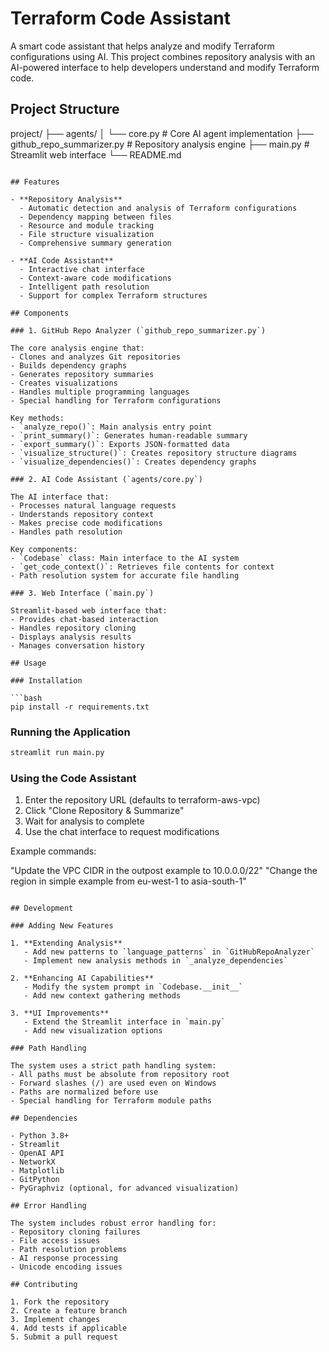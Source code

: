 # Terraform Code Assistant

A smart code assistant that helps analyze and modify Terraform configurations using AI. This project combines repository analysis with an AI-powered interface to help developers understand and modify Terraform code.

## Project Structure

project/
├── agents/
│ └── core.py # Core AI agent implementation
├── github_repo_summarizer.py # Repository analysis engine
├── main.py # Streamlit web interface
└── README.md
```

## Features

- **Repository Analysis**
  - Automatic detection and analysis of Terraform configurations
  - Dependency mapping between files
  - Resource and module tracking
  - File structure visualization
  - Comprehensive summary generation

- **AI Code Assistant**
  - Interactive chat interface
  - Context-aware code modifications
  - Intelligent path resolution
  - Support for complex Terraform structures

## Components

### 1. GitHub Repo Analyzer (`github_repo_summarizer.py`)

The core analysis engine that:
- Clones and analyzes Git repositories
- Builds dependency graphs
- Generates repository summaries
- Creates visualizations
- Handles multiple programming languages
- Special handling for Terraform configurations

Key methods:
- `analyze_repo()`: Main analysis entry point
- `print_summary()`: Generates human-readable summary
- `export_summary()`: Exports JSON-formatted data
- `visualize_structure()`: Creates repository structure diagrams
- `visualize_dependencies()`: Creates dependency graphs

### 2. AI Code Assistant (`agents/core.py`)

The AI interface that:
- Processes natural language requests
- Understands repository context
- Makes precise code modifications
- Handles path resolution

Key components:
- `Codebase` class: Main interface to the AI system
- `get_code_context()`: Retrieves file contents for context
- Path resolution system for accurate file handling

### 3. Web Interface (`main.py`)

Streamlit-based web interface that:
- Provides chat-based interaction
- Handles repository cloning
- Displays analysis results
- Manages conversation history

## Usage

### Installation

```bash
pip install -r requirements.txt
```

### Running the Application

```bash
streamlit run main.py
```

### Using the Code Assistant

1. Enter the repository URL (defaults to terraform-aws-vpc)
2. Click "Clone Repository & Summarize"
3. Wait for analysis to complete
4. Use the chat interface to request modifications

Example commands:

"Update the VPC CIDR in the outpost example to 10.0.0.0/22"
"Change the region in simple example from eu-west-1 to asia-south-1"
```

## Development

### Adding New Features

1. **Extending Analysis**
   - Add new patterns to `language_patterns` in `GitHubRepoAnalyzer`
   - Implement new analysis methods in `_analyze_dependencies`

2. **Enhancing AI Capabilities**
   - Modify the system prompt in `Codebase.__init__`
   - Add new context gathering methods

3. **UI Improvements**
   - Extend the Streamlit interface in `main.py`
   - Add new visualization options

### Path Handling

The system uses a strict path handling system:
- All paths must be absolute from repository root
- Forward slashes (/) are used even on Windows
- Paths are normalized before use
- Special handling for Terraform module paths

## Dependencies

- Python 3.8+
- Streamlit
- OpenAI API
- NetworkX
- Matplotlib
- GitPython
- PyGraphviz (optional, for advanced visualization)

## Error Handling

The system includes robust error handling for:
- Repository cloning failures
- File access issues
- Path resolution problems
- AI response processing
- Unicode encoding issues

## Contributing

1. Fork the repository
2. Create a feature branch
3. Implement changes
4. Add tests if applicable
5. Submit a pull request